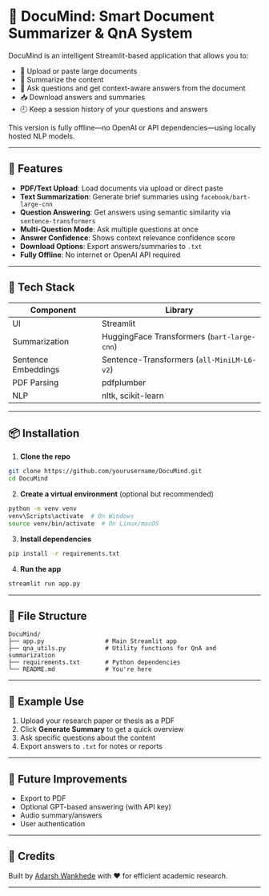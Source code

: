 # 📘 DocuMind: Smart Document Summarizer & QnA System

DocuMind is an intelligent Streamlit-based application that allows you to:

* 📄 Upload or paste large documents
* 📝 Summarize the content
* 💬 Ask questions and get context-aware answers from the document
* 📥 Download answers and summaries
* 🕘 Keep a session history of your questions and answers

This version is fully offline—no OpenAI or API dependencies—using locally hosted NLP models.

---

## 🚀 Features

* **PDF/Text Upload**: Load documents via upload or direct paste
* **Text Summarization**: Generate brief summaries using `facebook/bart-large-cnn`
* **Question Answering**: Get answers using semantic similarity via `sentence-transformers`
* **Multi-Question Mode**: Ask multiple questions at once
* **Answer Confidence**: Shows context relevance confidence score
* **Download Options**: Export answers/summaries to `.txt`
* **Fully Offline**: No internet or OpenAI API required

---

## 🧠 Tech Stack

| Component           | Library                                     |
| ------------------- | ------------------------------------------- |
| UI                  | Streamlit                                   |
| Summarization       | HuggingFace Transformers (`bart-large-cnn`) |
| Sentence Embeddings | Sentence-Transformers (`all-MiniLM-L6-v2`)  |
| PDF Parsing         | pdfplumber                                  |
| NLP                 | nltk, scikit-learn                          |

---

## 📦 Installation

1. **Clone the repo**

```bash
git clone https://github.com/yourusername/DocuMind.git
cd DocuMind
```

2. **Create a virtual environment** (optional but recommended)

```bash
python -m venv venv
venv\Scripts\activate  # On Windows
source venv/bin/activate  # On Linux/macOS
```

3. **Install dependencies**

```bash
pip install -r requirements.txt
```

4. **Run the app**

```bash
streamlit run app.py
```

---

## 📁 File Structure

```
DocuMind/
├── app.py                 # Main Streamlit app
├── qna_utils.py           # Utility functions for QnA and summarization
├── requirements.txt       # Python dependencies
└── README.md              # You're here
```

---

## 📝 Example Use

1. Upload your research paper or thesis as a PDF
2. Click **Generate Summary** to get a quick overview
3. Ask specific questions about the content
4. Export answers to `.txt` for notes or reports

---

## 🔧 Future Improvements

* Export to PDF
* Optional GPT-based answering (with API key)
* Audio summary/answers
* User authentication

---

## 🙌 Credits

Built by [Adarsh Wankhede](https://github.com/adarshwankhede) with ❤️ for efficient academic research.

---

